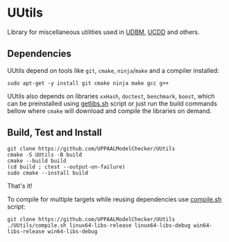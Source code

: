 # UUtils
Library for miscellaneous utilities used in [UDBM](https://github.com/UPPAALModelChecker/UDBM), [UCDD](https://github.com/UPPAALModelChecker/UCDD) and others.

## Dependencies
UUtils depend on tools like `git`, `cmake`, `ninja`/`make` and a compiler installed:
```shell
sudo apt-get -y install git cmake ninja make gcc g++
```
UUtils also depends on libraries `xxHash`, `doctest`, `benchmark`, `boost`, which can be preinstalled using [getlibs.sh](getlibs.sh) script or just run the build commands bellow where `cmake` will download and compile the libraries on demand.

## Build, Test and Install
```shell
git clone https://github.com/UPPAALModelChecker/UUtils
cmake -S UUtils -B build
cmake --build build
(cd build ; ctest --output-on-failure)
sudo cmake --install build
```
That's it!

To compile for multiple targets while reusing dependencies use [compile.sh](compile.sh) script:
```shell
git clone https://github.com/UPPAALModelChecker/UUtils
./UUtils/compile.sh linux64-libs-release linux64-libs-debug win64-libs-release win64-libs-debug
```
